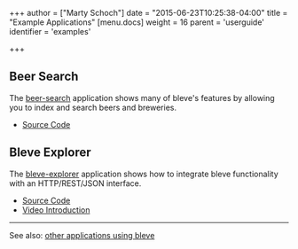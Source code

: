 +++
author = ["Marty Schoch"]
date = "2015-06-23T10:25:38-04:00"
title = "Example Applications"
[menu.docs]
weight = 16
parent = 'userguide'
identifier = 'examples'

+++

## Beer Search

The [beer-search](https://github.com/blevesearch/beer-search) application shows many of bleve's features by allowing you to index and search beers and breweries.

* [Source Code](https://github.com/blevesearch/beer-search)

## Bleve Explorer

The [bleve-explorer](https://github.com/blevesearch/bleve-explorer) application shows how to integrate bleve functionality with an HTTP/REST/JSON interface.

* [Source Code](https://github.com/blevesearch/bleve-explorer)
* [Video Introduction](https://www.youtube.com/watch?v=DfbRTXE5n4Y)

---
See also: [other applications using bleve](https://github.com/blevesearch/bleve/wiki/Applications-using-bleve)
